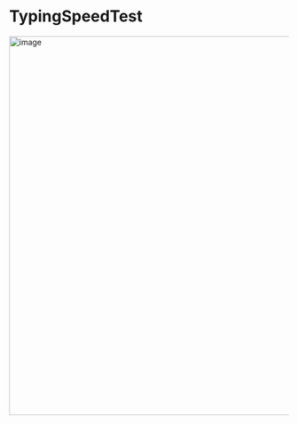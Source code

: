 # TypingSpeedTest
<img width="682" alt="image" src="https://user-images.githubusercontent.com/43049943/190851537-54fde844-2d6d-4879-bc76-75398a148678.png">
